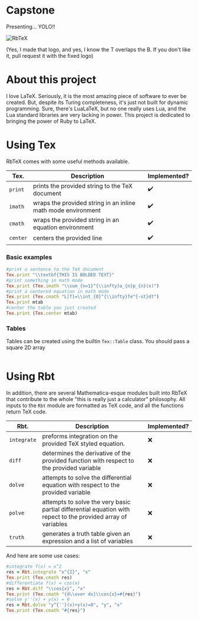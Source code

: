 # Capstone
Presenting...  YOLO!!

![RbTeX](./rbtex_logo.png)

(Yes, I made that logo, and yes, I know the T overlaps the B. If you don't like it, pull request it
with the fixed logo)

# About this project
I love LaTeX. Seriously, it is the most amazing piece of software to ever be created. But, despite
its Turing completeness, it's just not built for dynamic programming. Sure, there's LuaLaTeX,
but no one really uses Lua, and the Lua standard libraries are very lacking in power. This
project is dedicated to bringing the power of Ruby to LaTeX.  

# Using Tex
RbTeX comes with some useful methods available.  

| Tex. | Description | Implemented? |
| -------- | --------------- | ------ |
| `print`  | prints the provided string to the TeX document | :heavy_check_mark: |
| `imath`  | wraps the provided string in an inline math mode environment| :heavy_check_mark: |
| `cmath`  | wraps the provided string in an equation environment | :heavy_check_mark: |
| `center` | centers the provided line | :heavy_check_mark: |

### Basic examples

```ruby
#print a sentence to the TeX document
Tex.print "\\textbf{THIS IS BOLDED TEXT}"
#print something in math mode
Tex.print (Tex.imath "\\sum_{n=1}^{\\infty}a_{n}p_{n}(x)")
#print a centered equation in math mode
Tex.print (Tex.cmath "L[f]=\\int_{0}^{\\infty}fe^{-st}dt")
Tex.print mtab
#center the table you just created
Tex.print (Tex.center mtab)
```

### Tables
Tables can be created using the builtin `Tex::Table` class. You should pass a square 2D array
```ruby

```

# Using Rbt

In addition, there are several Mathematica-esque modules built into RbTeX that contribute to
the whole "this is really just a calculator" philosophy. All inputs to the `Rbt` module are
formatted as TeX code, and all the functions return TeX code.

| Rbt. | Description | Implemented? |
|------|-------------|--------------|
|`integrate`|preforms integration on the provided TeX styled equation.| :x:|
|`diff`|determines the derivative of the provided function with respect to the provided variable|:x:|
|`dolve`|attempts to solve the differential equation with respect to the provided variable|:x:|
|`polve`|attempts to solve the very basic partial differential equation with repect to the provided array of variables|:x:|
|`truth`|generates a truth table given an expression and a list of variables|:x:|

And here are some use cases:
```ruby
#integrate f(x) = x^2
res = Rbt.integrate "x^{2}", "x"
Tex.print (Tex.cmath res)
#differentiate f(x) = cos(x)
res = Rbt.diff "\\cos{x}", "x"
Tex.print (Tex.cmath "{d\\over dx}\\cos{x}=#{res}")
#solve y''(x) + y(x) = 0
res = Rbt.dolve "y^{''}(x)+y(x)=0", "y", "x"
Tex.print (Tex.cmath "#{res}")
```
